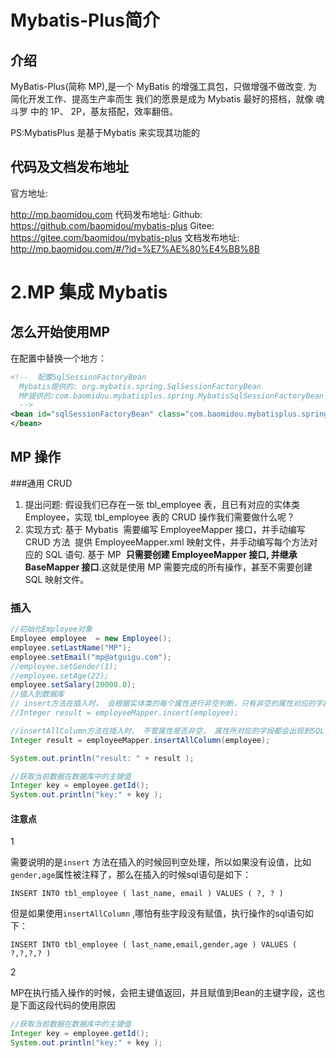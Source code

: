 # Mybatis-Plus简介

## 介绍

MyBatis-Plus(简称 MP),是一个 MyBatis 的增强工具包，只做增强不做改变. 为简化开发工作、提高生产率而生
我们的愿景是成为 Mybatis 最好的搭档，就像 魂斗罗 中的 1P、 2P，基友搭配，效率翻倍。 

PS:MybatisPlus 是基于Mybatis 来实现其功能的

## 代码及文档发布地址 

官方地址:

http://mp.baomidou.com
代码发布地址:
Github: https://github.com/baomidou/mybatis-plus
Gitee: https://gitee.com/baomidou/mybatis-plus
文档发布地址:
http://mp.baomidou.com/#/?id=%E7%AE%80%E4%BB%8B 



# 2.MP 集成 Mybatis

## 怎么开始使用MP

在配置中替换一个地方：

```xml
<!--  配置SqlSessionFactoryBean 
  Mybatis提供的: org.mybatis.spring.SqlSessionFactoryBean
  MP提供的:com.baomidou.mybatisplus.spring.MybatisSqlSessionFactoryBean
  -->
<bean id="sqlSessionFactoryBean" class="com.baomidou.mybatisplus.spring.MybatisSqlSessionFactoryBean"> 
</bean>
```

## MP 操作

###通用 CRUD

1) 提出问题:
假设我们已存在一张 tbl_employee 表，且已有对应的实体类 Employee，实现
tbl_employee 表的 CRUD 操作我们需要做什么呢？
2) 实现方式:
基于 Mybatis
​	需要编写 EmployeeMapper 接口，并手动编写 CRUD 方法
​	提供 EmployeeMapper.xml 映射文件，并手动编写每个方法对应的 SQL 语句.
基于 MP
​	**只需要创建 EmployeeMapper 接口, 并继承 BaseMapper 接口**.这就是使用 MP
​	需要完成的所有操作，甚至不需要创建 SQL 映射文件。 

### 插入

```java
//初始化Employee对象
Employee employee  = new Employee();
employee.setLastName("MP");
employee.setEmail("mp@atguigu.com");
//employee.setGender(1);
//employee.setAge(22);
employee.setSalary(20000.0);
//插入到数据库   
// insert方法在插入时， 会根据实体类的每个属性进行非空判断，只有非空的属性对应的字段才会出现到SQL语句中
//Integer result = employeeMapper.insert(employee);  

//insertAllColumn方法在插入时， 不管属性是否非空， 属性所对应的字段都会出现到SQL语句中. 
Integer result = employeeMapper.insertAllColumn(employee);

System.out.println("result: " + result );

//获取当前数据在数据库中的主键值
Integer key = employee.getId();
System.out.println("key:" + key );
```

#### 注意点

1

需要说明的是`insert` 方法在插入的时候回判空处理，所以如果没有设值，比如`gender,age`属性被注释了，那么在插入的时候sql语句是如下：

```
INSERT INTO tbl_employee ( last_name, email ) VALUES ( ?, ? )
```

但是如果使用`insertAllColumn` ,哪怕有些字段没有赋值，执行操作的sql语句如下：

```
INSERT INTO tbl_employee ( last_name,email,gender,age ) VALUES ( ?,?,?,? )
```

2

MP在执行插入操作的时候，会把主键值返回，并且赋值到Bean的主键字段，这也是下面这段代码的使用原因

```java
//获取当前数据在数据库中的主键值
Integer key = employee.getId();
System.out.println("key:" + key );
```





